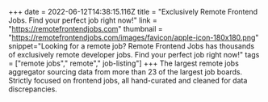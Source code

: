 +++
date = 2022-06-12T14:38:15.116Z
title = "Exclusively Remote Frontend Jobs. Find your perfect job right now!"
link = "https://remotefrontendjobs.com"
thumbnail = "https://remotefrontendjobs.com/images/favicon/apple-icon-180x180.png"
snippet="Looking for a remote job? Remote Frontend Jobs has thousands of exclusively remote developer jobs. Find your perfect job right now!"
tags = ["remote jobs"," remote"," job-listing"]
+++
The largest remote jobs aggregator sourcing data from more than 23 of the largest job boards.
Strictly focused on frontend jobs, all hand-curated and cleaned for data discrepancies.
